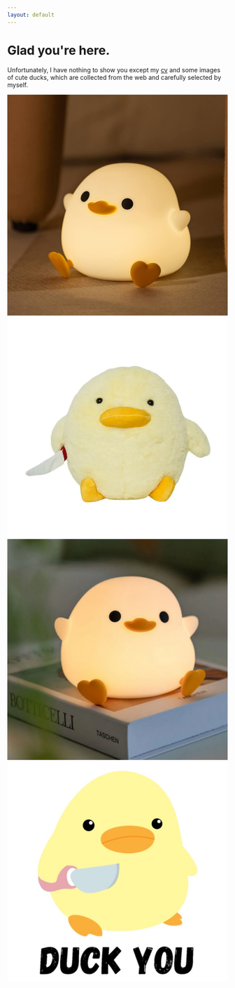 ```yaml
---
layout: default
---
```


# Glad you're here.
Unfortunately, I have nothing to show you except my [cv](./cv.pdf) and some images of cute ducks, which are collected from the web and carefully selected by myself.

![duck](./assets/img/51y0J+DYriL._AC_UF1000,1000_QL80_.jpg)
![duck](./assets/img/s-l1200.webp)
![duck](./assets/img/s-l1200%20(1).webp)
![duck](./assets/img/duck-you-cute-duck-with-knife-meme-chicken-gift-mens-t-shirt.jpg)